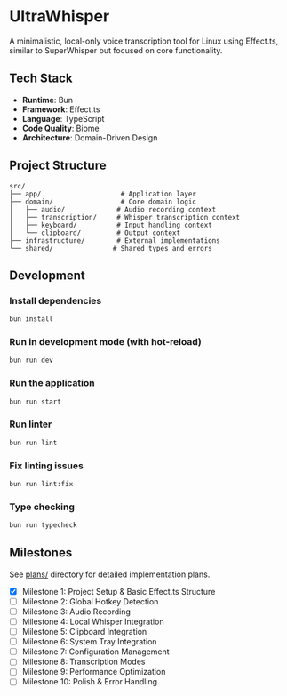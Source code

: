 # UltraWhisper

A minimalistic, local-only voice transcription tool for Linux using Effect.ts, similar to SuperWhisper but focused on core functionality.

## Tech Stack

- **Runtime**: Bun
- **Framework**: Effect.ts
- **Language**: TypeScript
- **Code Quality**: Biome
- **Architecture**: Domain-Driven Design

## Project Structure

```
src/
├── app/                    # Application layer
├── domain/                 # Core domain logic
│   ├── audio/             # Audio recording context
│   ├── transcription/     # Whisper transcription context
│   ├── keyboard/          # Input handling context
│   └── clipboard/         # Output context
├── infrastructure/        # External implementations
└── shared/               # Shared types and errors
```

## Development

### Install dependencies
```bash
bun install
```

### Run in development mode (with hot-reload)
```bash
bun run dev
```

### Run the application
```bash
bun run start
```

### Run linter
```bash
bun run lint
```

### Fix linting issues
```bash
bun run lint:fix
```

### Type checking
```bash
bun run typecheck
```

## Milestones

See [plans/](./plans/) directory for detailed implementation plans.

- [x] Milestone 1: Project Setup & Basic Effect.ts Structure
- [ ] Milestone 2: Global Hotkey Detection
- [ ] Milestone 3: Audio Recording
- [ ] Milestone 4: Local Whisper Integration
- [ ] Milestone 5: Clipboard Integration
- [ ] Milestone 6: System Tray Integration
- [ ] Milestone 7: Configuration Management
- [ ] Milestone 8: Transcription Modes
- [ ] Milestone 9: Performance Optimization
- [ ] Milestone 10: Polish & Error Handling
